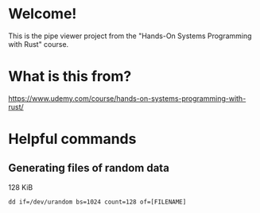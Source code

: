 # Welcome!

This is the pipe viewer project from the "Hands-On Systems Programming with Rust" course.

# What is this from?

https://www.udemy.com/course/hands-on-systems-programming-with-rust/

# Helpful commands

## Generating files of random data

128 KiB

```shell
dd if=/dev/urandom bs=1024 count=128 of=[FILENAME]
```

